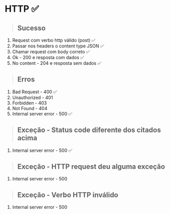 # HTTP ✅

> ## Sucesso
1. Request com verbo http válido (post) ✅
2. Passar nos headers o content type JSON ✅
3. Chamar request com body correto ✅
4. Ok - 200 e resposta com dados ✅
5. No content - 204 e resposta sem dados ✅

> ## Erros
1. Bad Request - 400 ✅
2. Unauthorized - 401
3. Forbidden - 403
4. Not Found - 404
5. Internal server error - 500 ✅

> ## Exceção - Status code diferente dos citados acima
1. Internal server error - 500 ✅

> ## Exceção - HTTP request deu alguma exceção
1. Internal server error - 500

> ## Exceção - Verbo HTTP inválido
1. Internal server error - 500